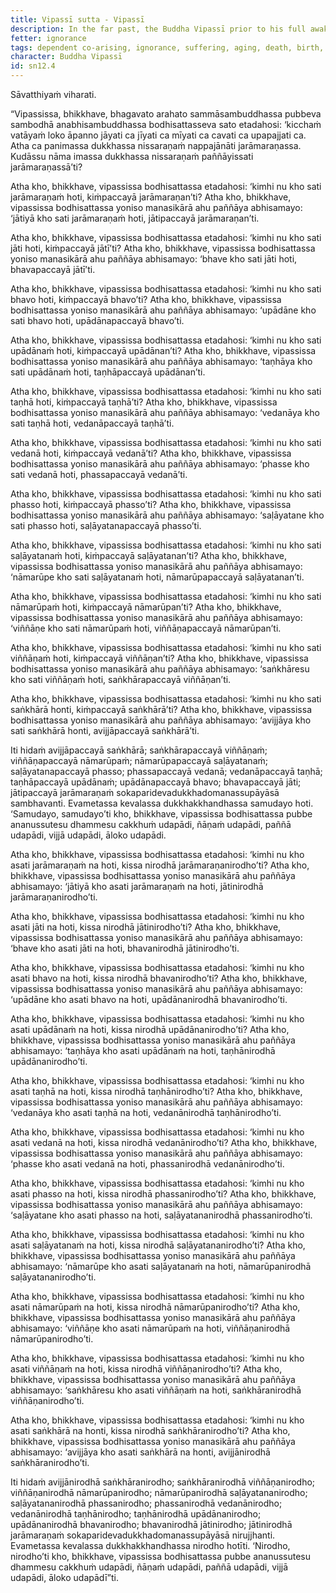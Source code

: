 ```yaml
---
title: Vipassī sutta - Vipassī
description: In the far past, the Buddha Vipassī prior to his full awakening reflects on how the world has fallen into trouble and discovers the escape from suffering through wise attention and insight into dependent co-arising.
fetter: ignorance
tags: dependent co-arising, ignorance, suffering, aging, death, birth, existence, clinging, craving, sensation, feeling, contact, six sense bases, name and form, consciousness, volitional formations, sn, sn12-21, sn12
character: Buddha Vipassī
id: sn12.4
---
```


Sāvatthiyaṁ viharati.

“Vipassissa, bhikkhave, bhagavato arahato sammāsambuddhassa pubbeva sambodhā anabhisambuddhassa bodhisattasseva sato etadahosi: ‘kicchaṁ vatāyaṁ loko āpanno jāyati ca jīyati ca mīyati ca cavati ca upapajjati ca. Atha ca panimassa dukkhassa nissaraṇaṁ nappajānāti jarāmaraṇassa. Kudāssu nāma imassa dukkhassa nissaraṇaṁ paññāyissati jarāmaraṇassā’ti?

Atha kho, bhikkhave, vipassissa bodhisattassa etadahosi: ‘kimhi nu kho sati jarāmaraṇaṁ hoti, kiṁpaccayā jarāmaraṇan’ti? Atha kho, bhikkhave, vipassissa bodhisattassa yoniso manasikārā ahu paññāya abhisamayo: ‘jātiyā kho sati jarāmaraṇaṁ hoti, jātipaccayā jarāmaraṇan’ti.

Atha kho, bhikkhave, vipassissa bodhisattassa etadahosi: ‘kimhi nu kho sati jāti hoti, kiṁpaccayā jātī’ti? Atha kho, bhikkhave, vipassissa bodhisattassa yoniso manasikārā ahu paññāya abhisamayo: ‘bhave kho sati jāti hoti, bhavapaccayā jātī’ti.

Atha kho, bhikkhave, vipassissa bodhisattassa etadahosi: ‘kimhi nu kho sati bhavo hoti, kiṁpaccayā bhavo’ti? Atha kho, bhikkhave, vipassissa bodhisattassa yoniso manasikārā ahu paññāya abhisamayo: ‘upādāne kho sati bhavo hoti, upādānapaccayā bhavo’ti.

Atha kho, bhikkhave, vipassissa bodhisattassa etadahosi: ‘kimhi nu kho sati upādānaṁ hoti, kiṁpaccayā upādānan’ti? Atha kho, bhikkhave, vipassissa bodhisattassa yoniso manasikārā ahu paññāya abhisamayo: ‘taṇhāya kho sati upādānaṁ hoti, taṇhāpaccayā upādānan’ti.

Atha kho, bhikkhave, vipassissa bodhisattassa etadahosi: ‘kimhi nu kho sati taṇhā hoti, kiṁpaccayā taṇhā’ti? Atha kho, bhikkhave, vipassissa bodhisattassa yoniso manasikārā ahu paññāya abhisamayo: ‘vedanāya kho sati taṇhā hoti, vedanāpaccayā taṇhā’ti.

Atha kho, bhikkhave, vipassissa bodhisattassa etadahosi: ‘kimhi nu kho sati vedanā hoti, kiṁpaccayā vedanā’ti? Atha kho, bhikkhave, vipassissa bodhisattassa yoniso manasikārā ahu paññāya abhisamayo: ‘phasse kho sati vedanā hoti, phassapaccayā vedanā’ti.

Atha kho, bhikkhave, vipassissa bodhisattassa etadahosi: ‘kimhi nu kho sati phasso hoti, kiṁpaccayā phasso’ti? Atha kho, bhikkhave, vipassissa bodhisattassa yoniso manasikārā ahu paññāya abhisamayo: ‘saḷāyatane kho sati phasso hoti, saḷāyatanapaccayā phasso’ti.

Atha kho, bhikkhave, vipassissa bodhisattassa etadahosi: ‘kimhi nu kho sati saḷāyatanaṁ hoti, kiṁpaccayā saḷāyatanan’ti? Atha kho, bhikkhave, vipassissa bodhisattassa yoniso manasikārā ahu paññāya abhisamayo: ‘nāmarūpe kho sati saḷāyatanaṁ hoti, nāmarūpapaccayā saḷāyatanan’ti.

Atha kho, bhikkhave, vipassissa bodhisattassa etadahosi: ‘kimhi nu kho sati nāmarūpaṁ hoti, kiṁpaccayā nāmarūpan’ti? Atha kho, bhikkhave, vipassissa bodhisattassa yoniso manasikārā ahu paññāya abhisamayo: ‘viññāṇe kho sati nāmarūpaṁ hoti, viññāṇapaccayā nāmarūpan’ti.

Atha kho, bhikkhave, vipassissa bodhisattassa etadahosi: ‘kimhi nu kho sati viññāṇaṁ hoti, kiṁpaccayā viññāṇan’ti? Atha kho, bhikkhave, vipassissa bodhisattassa yoniso manasikārā ahu paññāya abhisamayo: ‘saṅkhāresu kho sati viññāṇaṁ hoti, saṅkhārapaccayā viññāṇan’ti.

Atha kho, bhikkhave, vipassissa bodhisattassa etadahosi: ‘kimhi nu kho sati saṅkhārā honti, kiṁpaccayā saṅkhārā’ti? Atha kho, bhikkhave, vipassissa bodhisattassa yoniso manasikārā ahu paññāya abhisamayo: ‘avijjāya kho sati saṅkhārā honti, avijjāpaccayā saṅkhārā’ti.

Iti hidaṁ avijjāpaccayā saṅkhārā; saṅkhārapaccayā viññāṇaṁ; viññāṇapaccayā nāmarūpaṁ; nāmarūpapaccayā saḷāyatanaṁ; saḷāyatanapaccayā phasso; phassapaccayā vedanā; vedanāpaccayā taṇhā; taṇhāpaccayā upādānaṁ; upādānapaccayā bhavo; bhavapaccayā jāti; jātipaccayā jarāmaraṇaṁ sokaparidevadukkhadomanassupāyāsā sambhavanti. Evametassa kevalassa dukkhakkhandhassa samudayo hoti. ‘Samudayo, samudayo’ti kho, bhikkhave, vipassissa bodhisattassa pubbe ananussutesu dhammesu cakkhuṁ udapādi, ñāṇaṁ udapādi, paññā udapādi, vijjā udapādi, āloko udapādi.

Atha kho, bhikkhave, vipassissa bodhisattassa etadahosi: ‘kimhi nu kho asati jarāmaraṇaṁ na hoti, kissa nirodhā jarāmaraṇanirodho’ti? Atha kho, bhikkhave, vipassissa bodhisattassa yoniso manasikārā ahu paññāya abhisamayo: ‘jātiyā kho asati jarāmaraṇaṁ na hoti, jātinirodhā jarāmaraṇanirodho’ti.

Atha kho, bhikkhave, vipassissa bodhisattassa etadahosi: ‘kimhi nu kho asati jāti na hoti, kissa nirodhā jātinirodho’ti? Atha kho, bhikkhave, vipassissa bodhisattassa yoniso manasikārā ahu paññāya abhisamayo: ‘bhave kho asati jāti na hoti, bhavanirodhā jātinirodho’ti.

Atha kho, bhikkhave, vipassissa bodhisattassa etadahosi: ‘kimhi nu kho asati bhavo na hoti, kissa nirodhā bhavanirodho’ti? Atha kho, bhikkhave, vipassissa bodhisattassa yoniso manasikārā ahu paññāya abhisamayo: ‘upādāne kho asati bhavo na hoti, upādānanirodhā bhavanirodho’ti.

Atha kho, bhikkhave, vipassissa bodhisattassa etadahosi: ‘kimhi nu kho asati upādānaṁ na hoti, kissa nirodhā upādānanirodho’ti? Atha kho, bhikkhave, vipassissa bodhisattassa yoniso manasikārā ahu paññāya abhisamayo: ‘taṇhāya kho asati upādānaṁ na hoti, taṇhānirodhā upādānanirodho’ti.

Atha kho, bhikkhave, vipassissa bodhisattassa etadahosi: ‘kimhi nu kho asati taṇhā na hoti, kissa nirodhā taṇhānirodho’ti? Atha kho, bhikkhave, vipassissa bodhisattassa yoniso manasikārā ahu paññāya abhisamayo: ‘vedanāya kho asati taṇhā na hoti, vedanānirodhā taṇhānirodho’ti.

Atha kho, bhikkhave, vipassissa bodhisattassa etadahosi: ‘kimhi nu kho asati vedanā na hoti, kissa nirodhā vedanānirodho’ti? Atha kho, bhikkhave, vipassissa bodhisattassa yoniso manasikārā ahu paññāya abhisamayo: ‘phasse kho asati vedanā na hoti, phassanirodhā vedanānirodho’ti.

Atha kho, bhikkhave, vipassissa bodhisattassa etadahosi: ‘kimhi nu kho asati phasso na hoti, kissa nirodhā phassanirodho’ti? Atha kho, bhikkhave, vipassissa bodhisattassa yoniso manasikārā ahu paññāya abhisamayo: ‘saḷāyatane kho asati phasso na hoti, saḷāyatananirodhā phassanirodho’ti.

Atha kho, bhikkhave, vipassissa bodhisattassa etadahosi: ‘kimhi nu kho asati saḷāyatanaṁ na hoti, kissa nirodhā saḷāyatananirodho’ti? Atha kho, bhikkhave, vipassissa bodhisattassa yoniso manasikārā ahu paññāya abhisamayo: ‘nāmarūpe kho asati saḷāyatanaṁ na hoti, nāmarūpanirodhā saḷāyatananirodho’ti.

Atha kho, bhikkhave, vipassissa bodhisattassa etadahosi: ‘kimhi nu kho asati nāmarūpaṁ na hoti, kissa nirodhā nāmarūpanirodho’ti? Atha kho, bhikkhave, vipassissa bodhisattassa yoniso manasikārā ahu paññāya abhisamayo: ‘viññāṇe kho asati nāmarūpaṁ na hoti, viññāṇanirodhā nāmarūpanirodho’ti.

Atha kho, bhikkhave, vipassissa bodhisattassa etadahosi: ‘kimhi nu kho asati viññāṇaṁ na hoti, kissa nirodhā viññāṇanirodho’ti? Atha kho, bhikkhave, vipassissa bodhisattassa yoniso manasikārā ahu paññāya abhisamayo: ‘saṅkhāresu kho asati viññāṇaṁ na hoti, saṅkhāranirodhā viññāṇanirodho’ti.

Atha kho, bhikkhave, vipassissa bodhisattassa etadahosi: ‘kimhi nu kho asati saṅkhārā na honti, kissa nirodhā saṅkhāranirodho’ti? Atha kho, bhikkhave, vipassissa bodhisattassa yoniso manasikārā ahu paññāya abhisamayo: ‘avijjāya kho asati saṅkhārā na honti, avijjānirodhā saṅkhāranirodho’ti.

Iti hidaṁ avijjānirodhā saṅkhāranirodho; saṅkhāranirodhā viññāṇanirodho; viññāṇanirodhā nāmarūpanirodho; nāmarūpanirodhā saḷāyatananirodho; saḷāyatananirodhā phassanirodho; phassanirodhā vedanānirodho; vedanānirodhā taṇhānirodho; taṇhānirodhā upādānanirodho; upādānanirodhā bhavanirodho; bhavanirodhā jātinirodho; jātinirodhā jarāmaraṇaṁ sokaparidevadukkhadomanassupāyāsā nirujjhanti. Evametassa kevalassa dukkhakkhandhassa nirodho hotīti. ‘Nirodho, nirodho’ti kho, bhikkhave, vipassissa bodhisattassa pubbe ananussutesu dhammesu cakkhuṁ udapādi, ñāṇaṁ udapādi, paññā udapādi, vijjā udapādi, āloko udapādī”ti.